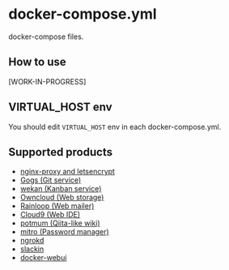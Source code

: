 docker-compose.yml
==================

docker-compose files.

## How to use

\[WORK-IN-PROGRESS\]

## VIRTUAL\_HOST env

You should edit ``VIRTUAL_HOST`` env in each docker-compose.yml.

## Supported products

- [nginx-proxy and letsencrypt](./proxy)
- [Gogs (Git service)](./gogs)
- [wekan (Kanban service)](./wekan)
- [Owncloud (Web storage)](./owncloud)
- [Rainloop (Web mailer)](./rainloop)
- [Cloud9 (Web IDE)](./cloud9)
- [potmum (Qiita-like wiki)][potmum]
- [mitro (Password manager)][mitro]
- [ngrokd](./ngrokd)
- [slackin](./slackin)
- [docker-webui](./docker-webui)

[potmum]: https://github.com/3846masa/docker-potmum/tree/master
[mitro]: https://github.com/3846masa/mitro/tree/docker-compose
